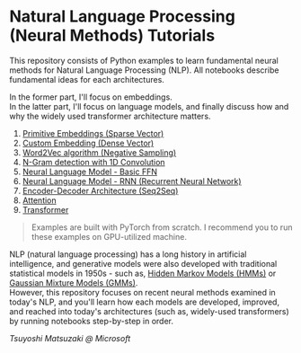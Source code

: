 # Natural Language Processing (Neural Methods) Tutorials

This repository consists of Python examples to learn fundamental neural methods for Natural Language Processing (NLP). All notebooks describe fundamental ideas for each architectures.

In the former part, I'll focus on embeddings.<br>
In the latter part, I'll focus on language models, and finally discuss how and why the widely used transformer architecture matters.

1. [Primitive Embeddings (Sparse Vector)](./01_sparse_vector.ipynb)
2. [Custom Embedding (Dense Vector)](./02_custom_embedding.ipynb)
3. [Word2Vec algorithm (Negative Sampling)](./03_word2vec.ipynb)
4. [N-Gram detection with 1D Convolution](./04_ngram_cnn.ipynb)
5. [Neural Language Model - Basic FFN](./05_language_model_basic.ipynb)
6. [Neural Language Model - RNN (Recurrent Neural Network)](./06_language_model_rnn.ipynb)
7. [Encoder-Decoder Architecture (Seq2Seq)](./07_encoder_decoder.ipynb)
8. [Attention](./08_attention.ipynb)
9. [Transformer](./09_transformer.ipynb)

> Examples are built with PyTorch from scratch. I recommend you to run these examples on GPU-utilized machine.

NLP (natural language processing) has a long history in artificial intelligence, and generative models were also developed with traditional statistical models in 1950s - such as, [Hidden Markov Models (HMMs)](https://github.com/tsmatz/hmm-lds-em-algorithm) or [Gaussian Mixture Models (GMMs)](https://github.com/tsmatz/gmm).<br>
However, this repository focuses on recent neural methods examined in today's NLP, and you'll learn how each models are developed, improved, and reached into today's architectures (such as, widely-used transformers) by running notebooks step-by-step in order.

*Tsuyoshi Matsuzaki @ Microsoft*
